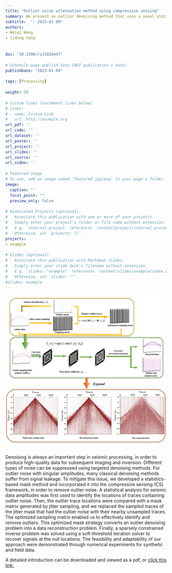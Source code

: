 ```yaml
---
title: "Outlier noise attenuation method using compressive sensing"
summary: We present an outlier denoising method that uses a novel statistics-based mask strategy for compressive sensing(CS). 
subtitle:  "- 2023-01-09" 
authors:
- Weiqi Wang
- Jidong Yang


doi: "10.3390/rs15020447"

# Schedule page publish date (NOT publication's date).
publishDate: "2023-01-09" 

tags: [Processing]

weight: 50

# Custom links (uncomment lines below)
# links:
# - name: Custom Link
#   url: http://example.org
url_pdf: ''
url_code: ''
url_dataset: ''
url_poster: ''
url_project: ''
url_slides: ''
url_source: ''
url_video: ''

# Featured image
# To use, add an image named `featured.jpg/png` to your page's folder. 
image:
  caption: ''
  focal_point: ""
  preview_only: false

# Associated Projects (optional).
#   Associate this publication with one or more of your projects.
#   Simply enter your project's folder or file name without extension.
#   E.g. `internal-project` references `content/project/internal-project/index.md`.
#   Otherwise, set `projects: []`.
projects:
- example

# Slides (optional).
#   Associate this publication with Markdown slides.
#   Simply enter your slide deck's filename without extension.
#   E.g. `slides: "example"` references `content/slides/example/index.md`.
#   Otherwise, set `slides: ""`.
#slides: example
---
```


<div style="text-align: center;">
  <img src="./Outlier noise attenuation method using compressive sensing.assets/featured.png" alt="Image Alt Text" style="max-width: 100%; height: auto;">
</div>

<br />



Denoising is always an important step in seismic processing, in order to produce high-quality data for subsequent imaging and inversion. Different types of noise can be suppressed using targeted denoising methods. For outlier noise with singular amplitudes, many classical denoising methods suffer from signal leakage. To mitigate this issue, we developed a statistics-based mask method and incorporated it into the compressive sensing (CS) framework, in order to remove outlier noise. A statistical analysis for seismic data amplitudes was first used to identify the locations of traces containing outlier noise. Then, the outlier trace locations were compared with a mask matrix generated by jitter sampling, and we replaced the sampled traces of the jitter mask that had the outlier noise with their nearby unsampled traces. The optimized sampling matrix enabled us to effectively identify and remove outliers. This optimized mask strategy converts an outlier denoising problem into a data reconstruction problem. Finally, a sparsely constrained inverse problem was solved using a soft-threshold iteration solver to recover signals at the null locations. The feasibility and adaptability of our approach were demonstrated through numerical experiments for synthetic and field data. 



A detailed introduction can be downloaded and viewed as a pdf, or [click this link.](https://www.mdpi.com/2072-4292/15/2/447/htm#)

